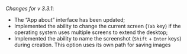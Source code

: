 _Changes for v 3.3.1_:
- The “App about” interface has been updated;
- Implemented the ability to change the current screen (`Tab` key) if the operating system uses multiple screens to extend the desktop;
- Implemented the ability to name the screenshot (`Shift` + `Enter` keys) during creation. This option uses its own path for saving images
